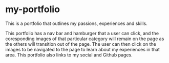 # my-portfolio

This is a portfolio that outlines my passions, experiences and skills.

This portfolio has a nav bar and hamburger that a user can click, and the coresponding images of that particular category will remain on the page as the others will transition out of the page.
The user can then click on the images to be navigated to the page to learn about my experiences in that area.
This portfolio also links to my social and Github pages.